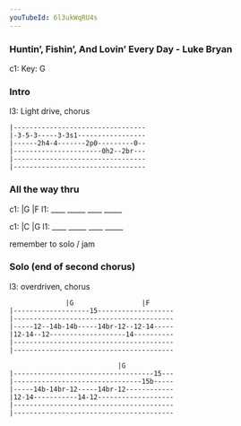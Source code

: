 ```yaml
---
youTubeId: 6l3ukWqRU4s
---
```


### Huntin’, Fishin’, And Lovin’ Every Day - Luke Bryan

c1: Key: G

### Intro
l3: Light drive, chorus
<span style="font-size:0.7em;">

```
|---------------------------------
|-3-5-3-----3-3s1-----------------
|------2h4-4-------2p0---------0--
|----------------------0h2--2br---
|---------------------------------
|---------------------------------
```
</span>

### All the way thru

c1: |G         |F
l1:  ____ _____ ____ _____

c1: |C         |G
l1:  ____ _____ ____ _____

remember to solo / jam

### Solo (end of second chorus)
l3: overdriven, chorus
<span style="font-size:0.7em;">

```
              |G                 |F
|-------------------15-------------------
|----------------------------------------
|-----12--14b-14b-----14br-12--12-14-----
|12-14--12-------------------14----------
|----------------------------------------
|----------------------------------------
```

```
                           |G
|-----------------------------------15---
|--------------------------------15b-----
|-----14b-14br-12-----14br-12------------
|12-14-----------14-12-------------------
|----------------------------------------
|----------------------------------------
```

</span>
